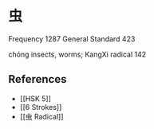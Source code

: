 # 虫
Frequency 1287
General Standard 423

chóng
insects, worms; KangXi radical 142

## References
- [[HSK 5]]
- [[6 Strokes]]
- [[虫 Radical]]